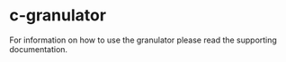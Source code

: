 # c-granulator
For information on how to use the granulator please read the supporting documentation.
